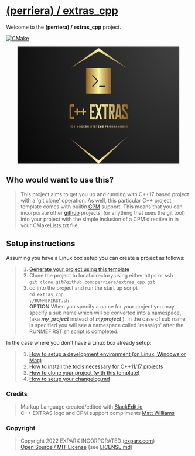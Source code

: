


# [(perriera) / extras_cpp](https://github.com/perriera/extras_cpp)

Welcome to the **(perriera) / extras_cpp** project.

[![CMake](https://github.com/mattcoding4days/extras/actions/workflows/cmake.yml/badge.svg?branch=dev)](https://github.com/mattcoding4days/extras/actions/workflows/cmake.yml)

<div align="center">
  <img width="442" height="320" src="assets/extras.png">
  <br>
</div>

## Who would want to use this?

> This project aims to get you up and running with C++17 based project with a 'git clone' operation. As well, this particular C++ project template comes with builtin [CPM](https://github.com/cpm-cmake/CPM.cmake) support. This means that you can incorporate other [github](https://github.com) projects, (or anything that uses the git tool) into your project with the simple inclusion of a CPM directive in in your CMakeLists.txt file.

## Setup instructions
Assuming you have a Linux box setup you can create a project as follows:
> 1. [Generate your project using this template](https://github.com/perriera/extras_cpp/generate)
> 2. Clone the project to local directory using either https or ssh<br/>
> `git clone git@github.com:perriera/extras_cpp.git`
> 3. cd into the project and run the start up script<br/>
> `cd extras_cpp`<br/>
> `./RUNMEFIRST.sh`<br/>
> **OPTION** 
> When you specify a name for your project you may specify a sub name which will be converted into a namespace, (aka ***my_project*** instead of ***myproject*** ). In the case of sub name is specified you will see a namespace called 'reassign' after the RUNMEFIRST.sh script is completed.

In the case where you don't have a Linux box already setup:
> 1. [How to setup a development environment (on Linux, Windows or Mac)](https://github.com/perriera/extras_cpp/blob/dev/docs/ENVIRONMENT.md)
> 2. [How to install the tools necessary for C++11/17 projects](https://github.com/perriera/extras_cpp/blob/dev/docs/INSTALL.md)
 >3. [How to clone your project (with this template)](https://github.com/perriera/extras_cpp/blob/dev/docs/CLONE.md)
> 4. [How to setup your changelog.md](https://github.com/perriera/extras_cpp/blob/dev/docs/CHANGELOG.md)

### Credits
> Markup Language created/edited with [SlackEdit.io](https://stackedit.io/app#)<br/>
> C++ EXTRAS logo and CPM support compliments [Matt Williams](https://github.com/mattcoding4days/cmake-starter#)<br/>

### Copyright
> Copyright 2022 EXPARX INCORPORATED ([exparx.com](https://www.exparx.com/))<br/>
> [Open Source / MIT License](https://opensource.org/licenses/MIT) (see [LICENSE.md](https://github.com/perriera/extras_cpp/blob/dev/LICENSE.md))<br/>

